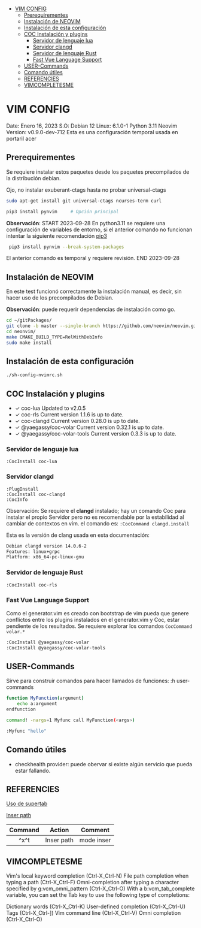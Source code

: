 <!-- vim-markdown-toc Marked -->

* [VIM CONFIG](#vim-config)
    * [Prerequirementes](#prerequirementes)
    * [Instalación de NEOVIM](#instalación-de-neovim)
    * [Instalación de esta configuración](#instalación-de-esta-configuración)
    * [COC Instalación y plugins](#coc-instalación-y-plugins)
        * [Servidor de lenguaje lua](#servidor-de-lenguaje-lua)
        * [Servidor clangd](#servidor-clangd)
        * [Servidor de lenguaje Rust](#servidor-de-lenguaje-rust)
        * [Fast Vue Language Support](#fast-vue-language-support)
    * [USER-Commands](#user-commands)
    * [Comando útiles](#comando-útiles)
    * [REFERENCIES](#referencies)
    * [VIMCOMPLETESME](#vimcompletesme)

<!-- vim-markdown-toc -->

# VIM CONFIG

Date: Enero 16, 2023
S.O: Debian 12
Linux: 6.1.0-1
Python 3.11
Neovim Version: v0.9.0-dev-712
Esta es una configuración temporal usada en portaril acer

## Prerequirementes

Se requiere instalar estos paquetes desde los paquetes precompilados
de la distribución debian.

Ojo, no instalar exuberant-ctags hasta no probar universal-ctags
```sh
sudo apt-get install git universal-ctags ncurses-term curl
```

```bash
pip3 install pynvim     # Opción principal
```

**Observación**:
START 2023-09-28
En python3.11 se requiere una configuración
de variables de entorno, si el anterior comando no funcionan intentar
la siguiente recomendación [pip3](https://stackoverflow.com/questions/75608323/how-do-i-solve-error-externally-managed-environment-every-time-i-use-pip-3)

```bash
 pip3 install pynvim --break-system-packages
```

El anterior comando es temporal y requiere revisión.
END 2023-09-28

## Instalación de NEOVIM

En este test funcionó correctamente la instalación manual, es decir, sin
hacer uso de los precompilados de Debian.

**Observación**: puede requerir dependencias de instalación como go.

```bash
cd ~/gitPackages/
git clone -b master --single-branch https://github.com/neovim/neovim.git
cd neonvim/
make CMAKE_BUILD_TYPE=RelWithDebInfo
sudo make install
```

## Instalación de esta configuración

```sh
./sh-config-nvimrc.sh
```

## COC Instalación y plugins

- ✓ coc-lua Updated to v2.0.5
- ✓ coc-rls Current version 1.1.6 is up to date.
- ✓ coc-clangd Current version 0.28.0 is up to date.
- ✓ @yaegassy/coc-volar Current version 0.32.1 is up to date.
- ✓ @yaegassy/coc-volar-tools Current version 0.3.3 is up to date.

### Servidor de lenguaje lua

```vim
:CocInstall coc-lua
```

### Servidor clangd

```vim
:PlugInstall
:CocInstall coc-clangd
:CocInfo
```
Observación: Se requiere el **clangd** instalado; hay un comando Coc para instalar el propio Servidor
pero no es recomendable por la estabilidad al cambiar de contextos en vim. el comando es: `:CocCommand clangd.install `

Esta es la versión de clang usada en esta documentación:

```bash
Debian clangd version 14.0.6-2
Features: linux+grpc
Platform: x86_64-pc-linux-gnu
```

### Servidor de lenguaje Rust

```bash
:CocInstall coc-rls
```

### Fast Vue Language Support

Como el generator.vim es creado con bootstrap de vim pueda que genere conflictos
entre los plugins instalados en el generator.vim y Coc, estar pendiente de los resultados.
Se requiere explorar los comandos `CocCommand volar.*`

```bash
:CocInstall @yaegassy/coc-volar
:CocInstall @yaegassy/coc-volar-tools
```

## USER-Commands

Sirve para construir comandos para hacer llamados de funciones:
:h user-commands

```bash
function MyFunction(argument)
    echo a:argument
endfunction

command! -nargs=1 Myfunc call MyFunction(<args>)

:Myfunc "hello"
```

## Comando útiles

* checkhealth provider: puede obervar si existe algún servicio que pueda estar fallando.

## REFERENCIES

[Uso de supertab](https://atareao.es/tutorial/vim/snippets-en-vim/)

[Inser path](https://codeyarns.com/tech/2016-10-06-how-to-autocomplete-path-in-vim-insert-mode.html)

|Command|Action|Comment|
|:-------------:|:-------------:|:-----:|
|^x^t|Inser path|mode inser|

## VIMCOMPLETESME

Vim's local keyword completion (Ctrl-X_Ctrl-N)
File path completion when typing a path (Ctrl-X_Ctrl-F)
Omni-completion after typing a character specified by g:vcm_omni_pattern (Ctrl-X_Ctrl-O)
With a b:vcm_tab_complete variable, you can set the Tab key to use the following type of completions:

Dictionary words (Ctrl-X_Ctrl-K)
User-defined completion (Ctrl-X_Ctrl-U)
Tags (Ctrl-X_Ctrl-])
Vim command line (Ctrl-X_Ctrl-V)
Omni completion (Ctrl-X_Ctrl-O)
